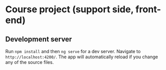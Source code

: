 # Course project (support side, front-end)

## Development server

Run `npm install` and then `ng serve` for a dev server. Navigate to `http://localhost:4200/`. The app will automatically reload if you change any of the source files.
